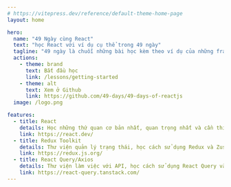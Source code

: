 ```yaml
---
# https://vitepress.dev/reference/default-theme-home-page
layout: home

hero:
  name: "49 Ngày cùng React"
  text: "học React với ví dụ cụ thể trong 49 ngày"
  tagline: "49 ngày là chuỗi những bài học kèm theo ví dụ của những framework và ngôn ngữ khác nhau"
  actions:
    - theme: brand
      text: Bắt đầu học
      link: /lessons/getting-started
    - theme: alt
      text: Xem ở Github
      link: https://github.com/49-days/49-days-of-reactjs
  image: /logo.png

features:
  - title: React
    details: Học những thứ quan cơ bản nhất, quan trọng nhất và cần thiết nhất của React.
    link: https://react.dev/
  - title: Redux Toolkit
    details: Thư viện quản lý trạng thái, học cách sử dụng Redux và Zustand các thư viện quản lý đơn giản và dễ sử dụng.
    link: https://redux.js.org/
  - title: React Query/Axios
    details: Thư viện làm việc với API, học cách sử dụng React Query và Axios.
    link: https://react-query.tanstack.com/
---
```


